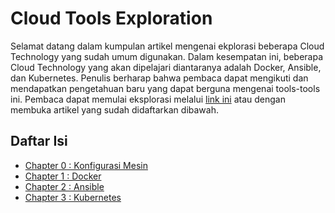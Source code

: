 # Cloud Tools Exploration

Selamat datang dalam kumpulan artikel mengenai ekplorasi beberapa Cloud Technology yang sudah umum digunakan. Dalam kesempatan ini, beberapa Cloud Technology yang akan dipelajari diantaranya adalah Docker, Ansible, dan Kubernetes. Penulis berharap bahwa pembaca dapat mengikuti dan mendapatkan pengetahuan baru yang dapat berguna mengenai tools-tools ini. Pembaca dapat memulai eksplorasi melalui [link ini](articles/server.md) atau dengan membuka artikel yang sudah didaftarkan dibawah.

## Daftar Isi

* [Chapter 0 : Konfigurasi Mesin](articles/machine.md)
* [Chapter 1 : Docker](articles/docker.md)
* [Chapter 2 : Ansible](articles/ansible.md)
* [Chapter 3 : Kubernetes](articles/kubernetes.md) 
